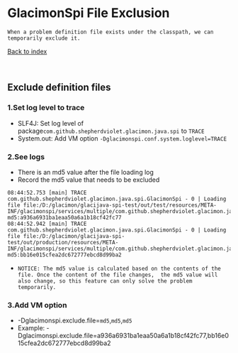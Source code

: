 # GlacimonSpi File Exclusion

```text
When a problem definition file exists under the classpath, we can temporarily exclude it. 
```

[Back to index](https://github.com/shepherdviolet/glacimon/blob/master/docs/spi/index.md)

<br>

## Exclude definition files

### 1.Set log level to trace

* SLF4J: Set log level of package`com.github.shepherdviolet.glacimon.java.spi` to `TRACE`
* System.out: Add VM option `-Dglacimonspi.conf.system.loglevel=TRACE`

### 2.See logs

* There is an md5 value after the file loading log
* Record the md5 value that needs to be excluded

```text
08:44:52.753 [main] TRACE com.github.shepherdviolet.glacimon.java.spi.GlacimonSpi - 0 | Loading file file:/D:/glacimon/glacijava-spi-test/out/test/resources/META-INF/glacimonspi/services/multiple/com.github.shepherdviolet.glacimon.java.spi.test.SamplePlugin, md5:a936a6931ba1eaa50a6a1b18cf42fc77
08:44:52.942 [main] TRACE com.github.shepherdviolet.glacimon.java.spi.GlacimonSpi - 0 | Loading file file:/D:/glacimon/glacijava-spi-test/out/production/resources/META-INF/glacimonspi/services/multiple/com.github.shepherdviolet.glacimon.java.spi.test.SamplePlugin, md5:bb16e015cfea2dc672777ebcd8d99ba2
```

* `NOTICE: The md5 value is calculated based on the contents of the file. Once the content of the file changes, 
the md5 value will also change, so this feature can only solve the problem temporarily.`

### 3.Add VM option

* -Dglacimonspi.exclude.file=`md5`,`md5`,`md5`
* Example: -Dglacimonspi.exclude.file=a936a6931ba1eaa50a6a1b18cf42fc77,bb16e015cfea2dc672777ebcd8d99ba2
